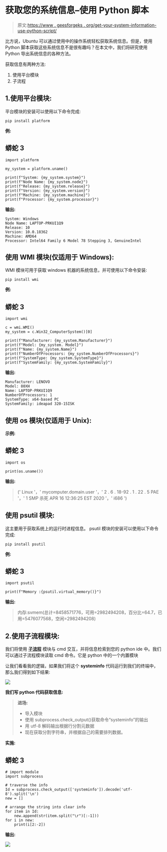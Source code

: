 # 获取您的系统信息–使用 Python 脚本

> 原文:[https://www . geesforgeks . org/get-your-system-information-use-python-script/](https://www.geeksforgeeks.org/get-your-system-information-using-python-script/)

比方说，Ubuntu 可以通过使用中的操作系统轻松获取系统信息。但是，使用 Python 脚本获取这些系统信息不是很有趣吗？在本文中，我们将研究使用 Python 导出系统信息的各种方法。

获取信息有两种方法:

1.  使用平台模块
2.  子流程

## 1.使用平台模块:

平台模块的安装可以使用以下命令完成:

```
pip install platform

```

**例:**

## 蟒蛇 3

```
import platform

my_system = platform.uname()

print(f"System: {my_system.system}")
print(f"Node Name: {my_system.node}")
print(f"Release: {my_system.release}")
print(f"Version: {my_system.version}")
print(f"Machine: {my_system.machine}")
print(f"Processor: {my_system.processor}")
```

**输出:**

```
System: Windows
Node Name: LAPTOP-PRKUI1Q9
Release: 10
Version: 10.0.18362
Machine: AMD64
Processor: Intel64 Family 6 Model 78 Stepping 3, GenuineIntel

```

## 使用 WMI 模块(仅适用于 Windows):

WMI 模块可用于获取 windows 机器的系统信息，并可使用以下命令安装:

```
pip install wmi

```

**例:**

## 蟒蛇 3

```
import wmi

c = wmi.WMI()   
my_system = c.Win32_ComputerSystem()[0]

print(f"Manufacturer: {my_system.Manufacturer}")
print(f"Model: {my_system. Model}")
print(f"Name: {my_system.Name}")
print(f"NumberOfProcessors: {my_system.NumberOfProcessors}")
print(f"SystemType: {my_system.SystemType}")
print(f"SystemFamily: {my_system.SystemFamily}")
```

**输出:**

```
Manufacturer: LENOVO
Model: 80XH
Name: LAPTOP-PRKUI1Q9
NumberOfProcessors: 1
SystemType: x64-based PC
SystemFamily: ideapad 320-15ISK

```

## 使用 os 模块(仅适用于 Unix):

**示例:**

## 蟒蛇 3

```
import os

print(os.uname())
```

**输出:**

> (' Linux '，' mycomputer.domain.user '，' 2 . 6 . 18-92 . 1 . 22 . 5 PAE '，' 1 SMP 杀死 APR 16 12:36:25 EST 2020 '，' i686 ')

## 使用 psutil 模块:

这主要用于获取系统上的运行时进程信息。
psutil 模块的安装可以使用以下命令完成:

```
pip install psutil

```

**例:**

## 蟒蛇 3

```
import psutil

print(f"Memory :{psutil.virtual_memory()}")
```

**输出:**

> 内存:svmem(总计=8458571776，可用=2982494208，百分比=64.7，已用=5476077568，空闲=2982494208)

## 2.使用子流程模块:

我们将使用 [**子流程**](https://docs.python.org/3/library/subprocess.html) 模块与 cmd 交互，并将信息检索到您的 python ide 中。我们可以通过子流程模块读取 cmd 命令。它是 python 中的一个内置模块

让我们看看我的逻辑，如果我们将这个 **systeminfo** 代码运行到我们的终端中，那么我们得到如下结果:

![](img/309b12c362e8796e5f9abf3c7359d6a1.png)

**我们写 python 代码获取信息:**

> **进场:**
> 
> *   导入模块
> *   使用 subprocess.check_output()获取命令“systeminfo”的输出
> *   用 utf-8 解码输出根据行分割元数据
> *   现在获取分割字符串，并根据自己的需要排列数据。

**实施:**

## 蟒蛇 3

```
# import module
import subprocess

# traverse the info
Id = subprocess.check_output(['systeminfo']).decode('utf-8').split('\n')
new = []

# arrange the string into clear info
for item in Id:
    new.append(str(item.split("\r")[:-1]))
for i in new:
    print(i[2:-2])
```

**输出:**

![](img/0bab3f79b178575f18fcb206a9d37ed8.png)
